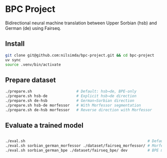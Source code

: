 # BPC Project

Bidirectional neural machine translation between Upper Sorbian (hsb) and German (de) using Fairseq.

## Install

```bash
git clone git@github.com:nilsimda/bpc-project.git && cd bpc-project
uv sync
source .venv/bin/activate
```

## Prepare dataset

```bash
./prepare.sh                    # Default: hsb→de, BPE-only
./prepare.sh hsb-de             # Explicit hsb→de direction
./prepare.sh de-hsb             # German→Sorbian direction
./prepare.sh hsb-de morfessor   # With Morfessor segmentation
./prepare.sh de-hsb morfessor   # Reverse direction with Morfessor
```

## Evaluate a trained model

```bash

./eval.sh                                                       # Default: BPE model, test set
./eval.sh sorbian_german_morfessor ./dataset/fairseq_morfessor/ # Morfessor model, test set
./eval.sh sorbian_german_bpe ./dataset/fairseq_bpe/ dev         # BPE model, dev set
```
